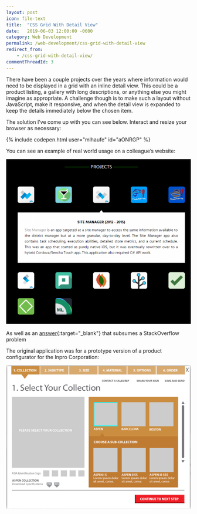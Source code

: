 ```yaml
---
layout: post
icon: file-text
title:  "CSS Grid With Detail View"
date:   2019-06-03 12:00:00 -0600
category: Web Development
permalink: /web-development/css-grid-with-detail-view
redirect_from:
    - /css-grid-with-detail-view/
commentThreadId: 3
---
```


There have been a couple projects over the years where information would need to be displayed in a grid with an inline detail view. This could be a product listing, a gallery with long descriptions, or anything else you might imagine as appropriate. A challenge though is to make such a layout without JavaScript, make it responsive, and when the detail view is expanded to keep the details immediately below the chosen item.

The solution I’ve come up with you can see below. Interact and resize your browser as necessary:

{% include codepen.html user="mlhaufe" id="aONRGP" %}

You can see an example of real world usage on a colleague’s website:

<a href="https://grahammueller.com/pages/projects.html" target="_blank"><img src="/media-library/web-development/graham-mueller.png" alt="Graham Mueller's website"></a>

As well as an [answer](https://stackoverflow.com/a/30245615){:target="_blank"} that subsumes a StackOverflow problem

The original application was for a prototype version of a product configurator for the Inpro Corporation:

<img src="/media-library/web-development/signscape-configurator.png" alt="Signscape Configurator">
